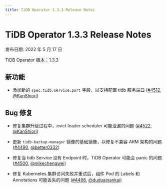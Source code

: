```yaml
---
title: TiDB Operator 1.3.3 Release Notes
---
```


# TiDB Operator 1.3.3 Release Notes

发布日期: 2022 年 5 月 17 日

TiDB Operator 版本：1.3.3

## 新功能

- 添加新的 `spec.tidb.service.port` 字段，以支持配置 tidb 服务端口 ([#4512](https://github.com/pingcap/tidb-operator/pull/4512), [@KanShiori](https://github.com/KanShiori))

## Bug 修复

- 修复集群升级过程中，evict leader scheduler 可能泄漏的问题 ([#4522](https://github.com/pingcap/tidb-operator/pull/4522), [@KanShiori](https://github.com/KanShiori))

- 更新 `tidb-backup-manager` 镜像的基础镜像，以修复不兼容 ARM 架构的问题 ([#4490](https://github.com/pingcap/tidb-operator/pull/4490), [@better0332](https://github.com/better0332))

- 修复当 tidb Service 没有 Endpoint 时，TiDB Operator 可能会 panic 的问题 ([#4500](https://github.com/pingcap/tidb-operator/pull/4500), [@mikechengwei](https://github.com/mikechengwei))

- 修复 Kubernetes 集群访问失败并重试后，组件 Pod 的 Labels 和 Annotations 可能丢失的问题 ([#4498](https://github.com/pingcap/tidb-operator/pull/4498), [@duduainankai](https://github.com/duduainankai))